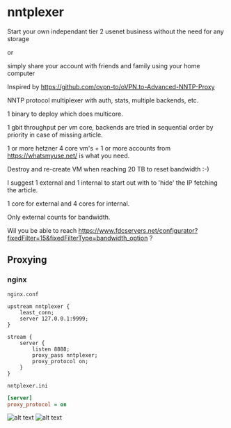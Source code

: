 # nntplexer

Start your own independant tier 2 usenet business without the need for any storage 

or

simply share your account with friends and family using your home computer

Inspired by https://github.com/ovpn-to/oVPN.to-Advanced-NNTP-Proxy

NNTP protocol multiplexer with auth, stats, multiple backends, etc.

1 binary to deploy which does multicore.

1 gbit throughput per vm core, backends are tried in sequential order by priority in case of missing article.

1 or more hetzner 4 core vm's + 1 or more accounts from https://whatsmyuse.net/ is what you need.

Destroy and re-create VM when reaching 20 TB to reset bandwidth :-)

I suggest 1 external and 1 internal to start out with to 'hide' the IP fetching the article.

1 core for external and 4 cores for internal.

Only external counts for bandwidth.

Wil you be able to reach https://www.fdcservers.net/configurator?fixedFilter=15&fixedFilterType=bandwidth_option ?

## Proxying

### nginx

`nginx.conf`

```nginx
upstream nntplexer {
    least_conn;
    server 127.0.0.1:9999;
}

stream {
    server {
        listen 8888;
        proxy_pass nntplexer;
        proxy_protocol on;
    }
}
```

`nntplexer.ini`

```ini
[server]
proxy_protocol = on
```

![alt text](https://raw.githubusercontent.com/ucrawler/nntplexer/main/grafana%20dashboard.png)
![alt text](https://raw.githubusercontent.com/ucrawler/nntplexer/main/backends%20table.png)
